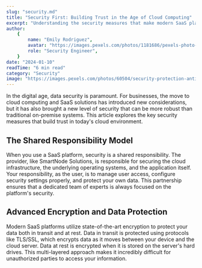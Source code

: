 ```yaml
---
slug: "security.md"
title: "Security First: Building Trust in the Age of Cloud Computing"
excerpt: "Understanding the security measures that make modern SaaS platforms safer than traditional on-premise solutions."
author:
    {
        name: "Emily Rodriguez",
        avatar: "https://images.pexels.com/photos/1181686/pexels-photo-1181686.jpeg?auto=compress&cs=tinysrgb&w=100",
        role: "Security Engineer",
    }
date: "2024-01-10"
readTime: "6 min read"
category: "Security"
image: "https://images.pexels.com/photos/60504/security-protection-anti-virus-software-60504.jpeg?auto=compress&cs=tinysrgb&w=1260"
---
```


In the digital age, data security is paramount. For businesses, the move to cloud computing and SaaS solutions has introduced new considerations, but it has also brought a new level of security that can be more robust than traditional on-premise systems. This article explores the key security measures that build trust in today's cloud environment.

## The Shared Responsibility Model

When you use a SaaS platform, security is a shared responsibility. The provider, like SmartNode Solutions, is responsible for securing the cloud infrastructure, the underlying operating systems, and the application itself. Your responsibility, as the user, is to manage user access, configure security settings properly, and protect your own data. This partnership ensures that a dedicated team of experts is always focused on the platform's security.

## Advanced Encryption and Data Protection

Modern SaaS platforms utilize state-of-the-art encryption to protect your data both in transit and at rest. Data in transit is protected using protocols like TLS/SSL, which encrypts data as it moves between your device and the cloud server. Data at rest is encrypted when it is stored on the server's hard drives. This multi-layered approach makes it incredibly difficult for unauthorized parties to access your information.
